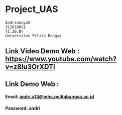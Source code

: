 # Project_UAS

```
Andriansyah
312010011
TI.20.B!
Universitas Pelita Bangsa
```

## Link Video Demo Web : https://www.youtube.com/watch?v=z8lu3OrXDTI
## Link Demo Web : 
#### Email: andri.a13@mhs.pelitabangsa.ac.id
#### Password: andri
